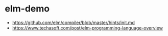 # elm-demo
- https://github.com/elm/compiler/blob/master/hints/init.md
- https://www.techasoft.com/post/elm-programming-language-overview
